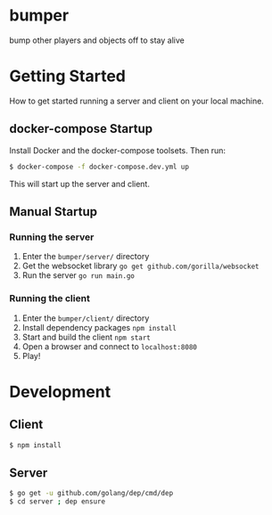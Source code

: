 # bumper
bump other players and objects off to stay alive

# Getting Started
How to get started running a server and client on your local machine.

## docker-compose Startup

Install Docker and the docker-compose toolsets. Then run:

```bash
$ docker-compose -f docker-compose.dev.yml up
```

This will start up the server and client.

## Manual Startup
### Running the server
1. Enter the `bumper/server/` directory
2. Get the websocket library `go get github.com/gorilla/websocket`
3. Run the server `go run main.go`

### Running the client
1. Enter the `bumper/client/` directory
2. Install dependency packages `npm install`
3. Start and build the client `npm start`
4. Open a browser and connect to `localhost:8080`
5. Play!

# Development

## Client

```bash
$ npm install
```

## Server

```bash
$ go get -u github.com/golang/dep/cmd/dep
$ cd server ; dep ensure
```
